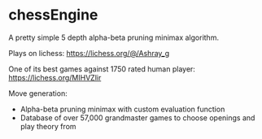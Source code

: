 # chessEngine
A pretty simple 5 depth alpha-beta pruning minimax algorithm.

Plays on lichess: https://lichess.org/@/Ashray_g

One of its best games against 1750 rated human player:  https://lichess.org/MIHVZlir

Move generation:
- Alpha-beta pruning minimax with custom evaluation function
- Database of over 57,000 grandmaster games to choose openings and play theory from
